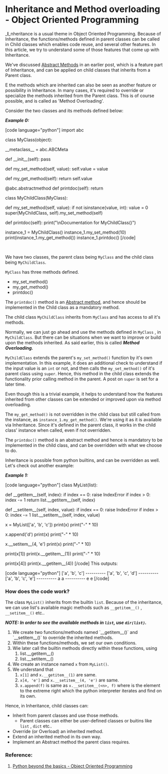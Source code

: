 # Inheritance and Method overloading - Object Oriented Programming


_**I**_nheritance is a usual theme in Object Oriented Programming. Because of Inheritance, the functions/methods defined in parent classes can be called in Child classes which enables code reuse, and several other features. In this article, we try to understand some of those features that come up with Inheritance.

We've discussed [Abstract Methods](https://arvimal.wordpress.com/2016/06/14/abstract-base-classesmethods-object-oriented-programming/) in an earlier post, which is a feature part of Inheritance, and can be applied on child classes that inherits from a Parent class.

E the methods which are inherited can also be seen as another feature or possibility in Inheritance. In many cases, it's required to override or specialize the methods inherited from the Parent class. This is of course possible, and is called as 'Method Overloading'.

Consider the two classes and its methods defined below:

_**Example 0:**_

\[code language="python"\] import abc

class MyClass(object):

\_\_metaclass\_\_ = abc.ABCMeta

def \_\_init\_\_(self): pass

def my\_set\_method(self, value): self.value = value

def my\_get\_method(self): return self.value

@abc.abstractmethod def printdoc(self): return

class MyChildClass(MyClass):

def my\_set\_method(self, value): if not isinstance(value, int): value = 0 super(MyChildClass, self).my\_set\_method(self)

def printdoc(self): print("\\nDocumentation for MyChildClass()")

instance\_1 = MyChildClass() instance\_1.my\_set\_method(10) print(instance\_1.my\_get\_method()) instance\_1.printdoc() \[/code\]

 

We have two classes, the parent class being `MyClass` and the child class being `MyChildClass`.

`MyClass` has three methods defined.

- my\_set\_method()
- my\_get\_method()
- printdoc()

The `printdoc()` method is an [Abstract method](https://arvimal.wordpress.com/2016/06/14/abstract-base-classesmethods-object-oriented-programming/), and hence should be implemented in the Child class as a mandatory method.

The child class `MyChildClass` inherits from `MyClass` and has access to all it's methods.

Normally, we can just go ahead and use the methods defined in `MyClass` , in `MyChildClass`. But there can be situations when we want to improve or build upon the methods inherited. As said earlier, this is called _**Method Overloading.**_

`MyChildClass` extends the parent's `my_set_method()` function by it's own implementation. In this example, it does an additional check to understand if the input value is an `int` or not, and then calls the `my_set_method()` of it's parent class using `super`. Hence, this method in the child class extends the functionality prior calling method in the parent. A post on `super` is set for a later time.

Even though this is a trivial example, it helps to understand how the features inherited from other classes can be extended or improved upon via method overloading.

The `my_get_method()` is not overridden in the child class but still called from the instance, as `instance_1.my_get_method()`. We're using it as it is available via Inheritance. Since it's defined in the parent class, it works in the child class' instance when called, even if not overridden.

The `printdoc()` method is an abstract method and hence is mandatory to be implemented in the child class, and can be overridden with what we choose to do.

Inheritance is possible from python builtins, and can be overridden as well. Let's check out another example:

_**Example 1:**_

\[code language="python"\] class MyList(list):

def \_\_getitem\_\_(self, index): if index == 0: raise IndexError if index &gt; 0: index -= 1 return list.\_\_getitem\_\_(self, index)

def \_\_setitem\_\_(self, index, value): if index == 0: raise IndexError if index &gt; 0: index -= 1 list.\_\_setitem\_\_(self, index, value)

x = MyList(\['a', 'b', 'c'\]) print(x) print("-" \* 10)

x.append('d') print(x) print("-" \* 10)

x.\_\_setitem\_\_(4, 'e') print(x) print("-" \* 10)

print(x\[1\]) print(x.\_\_getitem\_\_(1)) print("-" \* 10)

print(x\[4\]) print(x.\_\_getitem\_\_(4)) \[/code\] This outputs:

\[code language="python"\] \['a', 'b', 'c'\] ---------- \['a', 'b', 'c', 'd'\] ---------- \['a', 'b', 'c', 'e'\] ---------- a a ---------- e e \[/code\]

### How does the code work?

The class `MyList()` inherits from the builtin `list`. Because of the inheritance, we can use list's available magic methods such as `__getitem__()` , `__setitem__()` etc..

**_NOTE: In order to see the available methods in `list`, use `dir(list)`._**

1. We create two functions/methods named \`\_\_getitem\_\_()\` and \`\_\_setitem\_\_()\` to override the inherited methods.
2. Within these functions/methods, we set our own conditions.
3. Wie later call the builtin methods directly within these functions, using
    1. list.\_\_getitem\_\_()
    2. list.\_\_setitem\_\_()
4. We create an instance named `x` from `MyList()`.
5. We understand that
    1. `x[1]` and `x.__getitem__(1)` are same.
    2. `x[4, 'e']` and `x.__setitem__(4, 'e')` are same.
    3. `x.append(f)` is same as `x.__setitem__(<n>, f)` where <n> is the element to the extreme right which the python interpreter iterates and find on its own.

Hence, in Inheritance, child classes can:

- Inherit from parent classes and use those methods.
    - Parent classes can either be user-defined classes or buitins like `list` , `dict` etc..
- Override (or Overload) an inherited method.
- Extend an inherited method in its own way.
- Implement an Abstract method the parent class requires.

### Reference:

1. [Python beyond the basics - Object Oriented Programming](http://shop.oreilly.com/product/0636920040057.do)

